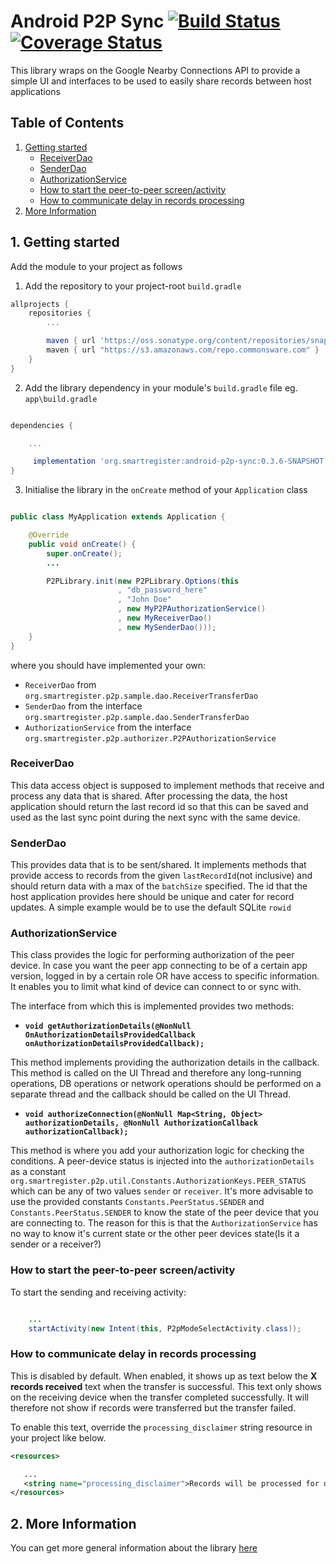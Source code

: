 # Android P2P Sync [![Build Status](https://travis-ci.org/OpenSRP/android-p2p-sync.svg?branch=master)](https://travis-ci.org/OpenSRP/android-p2p-sync) [![Coverage Status](https://coveralls.io/repos/github/OpenSRP/android-p2p-sync/badge.svg?branch=master)](https://coveralls.io/github/OpenSRP/android-p2p-sync?branch=master)


This library wraps on the Google Nearby Connections API to provide a simple UI and interfaces to be used to easily share records between host applications

## Table of Contents

 1. [Getting started](#1-getting-started)
     - [ReceiverDao](#receiverdao)
     - [SenderDao](#senderdao)
     - [AuthorizationService](#authorizationservice)
     - [How to start the peer-to-peer screen/activity](#how-to-start-the-peer-to-peer-screenactivity)
     - [How to communicate delay in records processing](#how-to-communicate-delay-in-records-processing)
 2. [More Information](#2-more-information)

## 1. Getting started

Add the module to your project as follows

 1. Add the repository to your project-root `build.gradle`
```groovy
allprojects {
    repositories {
        ...

        maven { url 'https://oss.sonatype.org/content/repositories/snapshots/' }
        maven { url "https://s3.amazonaws.com/repo.commonsware.com" }
    }
}
```

2. Add the library dependency in your module's `build.gradle` file eg. `app\build.gradle`

```groovy

dependencies {

    ...

     implementation 'org.smartregister:android-p2p-sync:0.3.6-SNAPSHOT'
}
```

3. Initialise the library in the `onCreate` method of your `Application` class

```java

public class MyApplication extends Application {

    @Override
    public void onCreate() {
        super.onCreate();
        ...

        P2PLibrary.init(new P2PLibrary.Options(this
                        , "db_password_here"
                        , "John Doe"
                        , new MyP2PAuthorizationService()
                        , new MyReceiverDao()
                        , new MySenderDao()));
    }
}

```

where you should have implemented your own:
 - `ReceiverDao` from `org.smartregister.p2p.sample.dao.ReceiverTransferDao`
 - `SenderDao` from the interface `org.smartregister.p2p.sample.dao.SenderTransferDao`
 - `AuthorizationService` from the interface `org.smartregister.p2p.authorizer.P2PAuthorizationService`

### ReceiverDao

This data access object is supposed to implement methods that receive and process any data that is shared. After processing the data, the host application should return the last record id so that this can be saved and used as the last sync point during the next sync with the same device.

### SenderDao

This provides data that is to be sent/shared. It implements methods that provide access to records from the given `lastRecordId`(not inclusive) and should return data with a max of the `batchSize` specified. The id that the host application provides here should be unique and cater for record updates. A simple example would be to use the default SQLite `rowid`

### AuthorizationService

This class provides the logic for performing authorization of the peer device. In case you want the peer app connecting to be of a certain app version, logged in by a certain role OR have access to specific information. It enables you to limit what kind of device can connect to or sync with.

The interface from which this is implemented provides two methods:

 - **`void getAuthorizationDetails(@NonNull OnAuthorizationDetailsProvidedCallback onAuthorizationDetailsProvidedCallback);`**

 This method implements providing the authorization details in the callback. This method is called on the UI Thread and therefore any long-running operations, DB operations or network operations should be performed on a separate thread and the callback should be called on the UI Thread.



 - **`void authorizeConnection(@NonNull Map<String, Object> authorizationDetails, @NonNull AuthorizationCallback authorizationCallback);`**

 This method is where you add your authorization logic for checking the conditions. A peer-device status is injected into the `authorizationDetails` as a constant `org.smartregister.p2p.util.Constants.AuthorizationKeys.PEER_STATUS` which can be any of two values `sender` or `receiver`. It's more advisable to use the provided constants `Constants.PeerStatus.SENDER` and `Constants.PeerStatus.SENDER` to know the state of the peer device that you are connecting to. The reason for this is that the `AuthorizationService` has no way to know it's current state or the other peer devices state(Is it a sender or a receiver?)


### How to start the peer-to-peer screen/activity
To start the sending and receiving activity:

```java

    ...
    startActivity(new Intent(this, P2pModeSelectActivity.class));
```


### How to communicate delay in records processing

This is disabled by default. When enabled, it shows up as text below the **X records received** text when the transfer is successful. This text only shows on the receiving device when the transfer completed successfully. It will therefore not show if records were transferred but the transfer failed.

To enable this text, override the `processing_disclaimer` string resource in your project like below.

```xml
<resources>

   ...
   <string name="processing_disclaimer">Records will be processed for up to 10 minutes before your records will be updated. Do not edit medical records until the process is complete.</string>
</resources>

```


## 2. More Information

You can get more general information about the library [here](https://smartregister.atlassian.net/wiki/spaces/Documentation/pages/1139212418/Android+Peer-to-peer+sync+library?atlOrigin=eyJpIjoiYWE5NmM1ZTk3MGQ2NGU4OWE0ZTdmM2U2YTFjODg2YTAiLCJwIjoiYyJ9)
